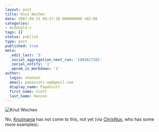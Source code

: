 ```yaml
---
layout: post
title: Knut Wochen
date: 2007-04-21 09:57:28.000000000 +02:00
categories:
- mcdonald's
tags: []
status: publish
type: post
published: true
meta:
  _edit_last: '3'
  _social_aggregation_next_run: '1401627202'
  _social_notify: '1'
  _wpcom_is_markdown: '1'
author:
  login: shanson
  email: papascott-wp@gmail.com
  display_name: PapaScott
  first_name: Scott
  last_name: Hanson
---
```

<p><img src="http://www.papascott.de/wordpress/wp-content/uploads/2007/04/knut-wochen.jpg" alt="Knut Wochen" /></p>
<p>No, <a href="http://technorati.com/videos/tag/Knut">Knutmania</a> has not come to this, not yet (via <a href="http://www.dornhoff.net/2007/04/20/knut-und-marketing/">ChrisNux</a>, who has some more examples).</p>

